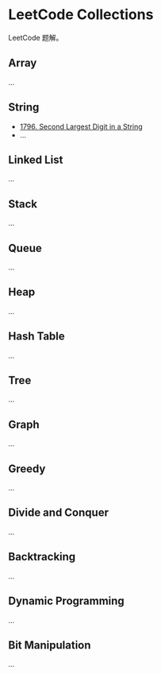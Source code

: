 # LeetCode Collections

LeetCode 题解。

## Array

...

## String

- [1796. Second Largest Digit in a String](https://leetcode.com/problems/second-largest-digit-in-a-string/)
- ...

## Linked List

...

## Stack

...

## Queue

...

## Heap

...

## Hash Table

...

## Tree

...

## Graph

...

## Greedy

...

## Divide and Conquer

...

## Backtracking

...

## Dynamic Programming

...

## Bit Manipulation

...

<!-- EOF -->

